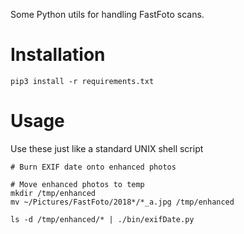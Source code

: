 Some Python utils for handling FastFoto scans.

# Installation

```shell
pip3 install -r requirements.txt
```

# Usage

Use these just like a standard UNIX shell script

```shell
# Burn EXIF date onto enhanced photos

# Move enhanced photos to temp
mkdir /tmp/enhanced
mv ~/Pictures/FastFoto/2018*/*_a.jpg /tmp/enhanced

ls -d /tmp/enhanced/* | ./bin/exifDate.py
```